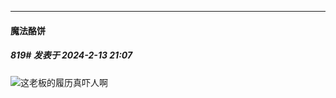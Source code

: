 
*****

####  魔法酪饼  
##### 819#       发表于 2024-2-13 21:07

<img src="https://static.saraba1st.com/image/smiley/face2017/066.png" referrerpolicy="no-referrer">这老板的履历真吓人啊

